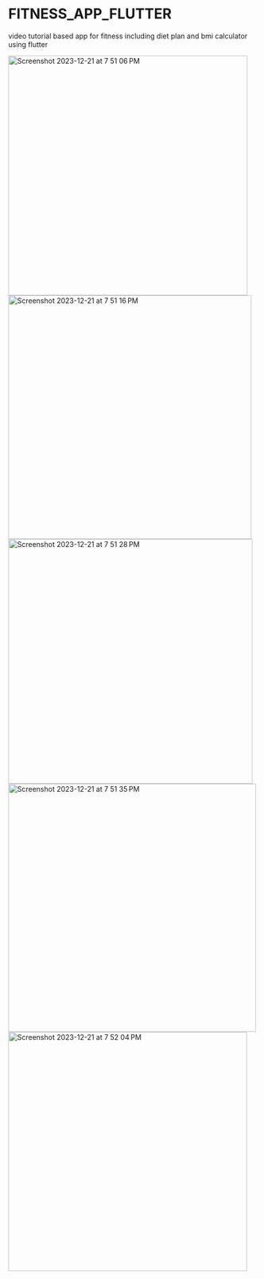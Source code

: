# FITNESS_APP_FLUTTER
video tutorial based app for fitness including diet plan and bmi calculator using flutter


<img width="481" alt="Screenshot 2023-12-21 at 7 51 06 PM" src="https://github.com/NILESH2323/FITNESS_APP_FLUTTER/assets/77062880/2127ac47-f0d6-44c4-ad0f-fe01a0ae3cd0">
<img width="489" alt="Screenshot 2023-12-21 at 7 51 16 PM" src="https://github.com/NILESH2323/FITNESS_APP_FLUTTER/assets/77062880/9350a026-912e-42f3-970a-b19bf172804e">
<img width="491" alt="Screenshot 2023-12-21 at 7 51 28 PM" src="https://github.com/NILESH2323/FITNESS_APP_FLUTTER/assets/77062880/389ba603-7be3-4a6f-b690-1a34e82a1d2f">
<img width="498" alt="Screenshot 2023-12-21 at 7 51 35 PM" src="https://github.com/NILESH2323/FITNESS_APP_FLUTTER/assets/77062880/ecc6f5ab-0eca-4d3a-8873-263a17e3c8ee">
<img width="480" alt="Screenshot 2023-12-21 at 7 52 04 PM" src="https://github.com/NILESH2323/FITNESS_APP_FLUTTER/assets/77062880/33deda83-58a9-495b-85e1-0b616da6cc58">
